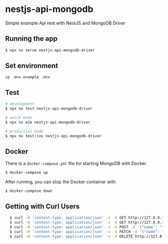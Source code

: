 # nestjs-api-mongodb

Simple example Api rest with NestJS and MongoDB Driver

## Running the app

```bash
$ npx nx serve nestjs-api-mongodb-driver
```

## Set environment

```
cp .env.example .env
```

## Test

```bash
# development
$ npx nx test nestjs-api-mongodb-driver

# watch mode
$ npx nx e2e nestjs-api-mongodb-driver

# production mode
$ npx nx test:cov nestjs-api-mongodb-driver
```

## Docker

There is a `docker-compose.yml` file for starting MongoDB with Docker.

`$ docker-compose up`

After running, you can stop the Docker container with

`$ docker-compose down`

## Getting with Curl Users

```bash
  $ curl -H 'content-type: application/json' -v -X GET http://127.0.0.1:3000/api/users  
  $ curl -H 'content-type: application/json' -v -X GET http://127.0.0.1:3000/api/users/:id 
  $ curl -H 'content-type: application/json' -v -X POST -d '{"name": "tony", "email": "tony_admin@nest.com", "username":"tony_admin", "password": "secret"}' http://127.0.0.1:3000/api/users
  $ curl -H 'content-type: application/json' -v -X PATCH -d '{"name": "tony", "email": "tony_admin@nest.com", "username":"tony_admin", "password": "secret123"}' http://127.0.0.1:3000/api/users/:id
  $ curl -H 'content-type: application/json' -v -X DELETE http://127.0.0.1:3000/api/users/:id 
```
